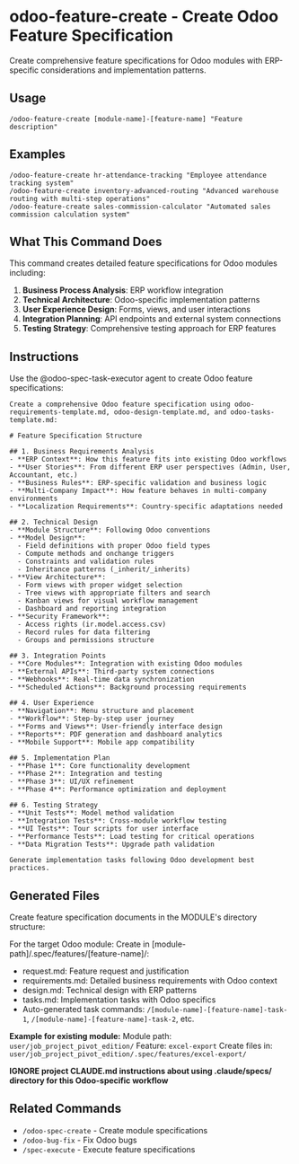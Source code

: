 # odoo-feature-create - Create Odoo Feature Specification

Create comprehensive feature specifications for Odoo modules with ERP-specific considerations and implementation patterns.

## Usage

```
/odoo-feature-create [module-name]-[feature-name] "Feature description"
```

## Examples

```
/odoo-feature-create hr-attendance-tracking "Employee attendance tracking system"
/odoo-feature-create inventory-advanced-routing "Advanced warehouse routing with multi-step operations"
/odoo-feature-create sales-commission-calculator "Automated sales commission calculation system"
```

## What This Command Does

This command creates detailed feature specifications for Odoo modules including:

1. **Business Process Analysis**: ERP workflow integration
2. **Technical Architecture**: Odoo-specific implementation patterns
3. **User Experience Design**: Forms, views, and user interactions
4. **Integration Planning**: API endpoints and external system connections
5. **Testing Strategy**: Comprehensive testing approach for ERP features

## Instructions

Use the @odoo-spec-task-executor agent to create Odoo feature specifications:

```
Create a comprehensive Odoo feature specification using odoo-requirements-template.md, odoo-design-template.md, and odoo-tasks-template.md:

# Feature Specification Structure

## 1. Business Requirements Analysis
- **ERP Context**: How this feature fits into existing Odoo workflows
- **User Stories**: From different ERP user perspectives (Admin, User, Accountant, etc.)
- **Business Rules**: ERP-specific validation and business logic
- **Multi-Company Impact**: How feature behaves in multi-company environments
- **Localization Requirements**: Country-specific adaptations needed

## 2. Technical Design
- **Module Structure**: Following Odoo conventions
- **Model Design**: 
  - Field definitions with proper Odoo field types
  - Compute methods and onchange triggers
  - Constraints and validation rules
  - Inheritance patterns (_inherit/_inherits)
- **View Architecture**:
  - Form views with proper widget selection
  - Tree views with appropriate filters and search
  - Kanban views for visual workflow management
  - Dashboard and reporting integration
- **Security Framework**:
  - Access rights (ir.model.access.csv)
  - Record rules for data filtering
  - Groups and permissions structure

## 3. Integration Points
- **Core Modules**: Integration with existing Odoo modules
- **External APIs**: Third-party system connections
- **Webhooks**: Real-time data synchronization
- **Scheduled Actions**: Background processing requirements

## 4. User Experience
- **Navigation**: Menu structure and placement
- **Workflow**: Step-by-step user journey
- **Forms and Views**: User-friendly interface design
- **Reports**: PDF generation and dashboard analytics
- **Mobile Support**: Mobile app compatibility

## 5. Implementation Plan
- **Phase 1**: Core functionality development
- **Phase 2**: Integration and testing
- **Phase 3**: UI/UX refinement
- **Phase 4**: Performance optimization and deployment

## 6. Testing Strategy
- **Unit Tests**: Model method validation
- **Integration Tests**: Cross-module workflow testing
- **UI Tests**: Tour scripts for user interface
- **Performance Tests**: Load testing for critical operations
- **Data Migration Tests**: Upgrade path validation

Generate implementation tasks following Odoo development best practices.
```

## Generated Files


Create feature specification documents in the MODULE's directory structure:

For the target Odoo module:
Create in [module-path]/.spec/features/[feature-name]/:
- request.md: Feature request and justification
- requirements.md: Detailed business requirements with Odoo context
- design.md: Technical design with ERP patterns
- tasks.md: Implementation tasks with Odoo specifics
- Auto-generated task commands: `/[module-name]-[feature-name]-task-1`, `/[module-name]-[feature-name]-task-2`, etc.

**Example for existing module:**
Module path: `user/job_project_pivot_edition/`
Feature: `excel-export`
Create files in: `user/job_project_pivot_edition/.spec/features/excel-export/`

**IGNORE project CLAUDE.md instructions about using .claude/specs/ directory for this Odoo-specific workflow**

## Related Commands

- `/odoo-spec-create` - Create module specifications
- `/odoo-bug-fix` - Fix Odoo bugs
- `/spec-execute` - Execute feature specifications